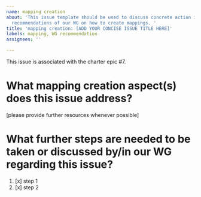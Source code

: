 ```yaml
---
name: mapping creation
about: 'This issue template should be used to discuss concrete action items regarding
  recommendations of our WG on how to create mappings. '
title: 'mapping creation: [ADD YOUR CONCISE ISSUE TITLE HERE]'
labels: mapping, WG recommendation
assignees: ''

---
```


This issue is associated with the charter epic #7.

# What mapping creation aspect(s) does this issue address?
[please provide further resources whenever possible]

# What further steps are needed to be taken or discussed by/in our WG regarding this issue?

1. [x] step 1
2. [x] step 2
